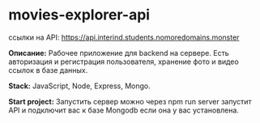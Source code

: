 # movies-explorer-api
 ссылки на API:   https://api.interind.students.nomoredomains.monster

**Описание:**
Рабочее приложение для backend на сервере.
Есть авторизация и регистрация пользователя, хранение фото и видео ссылок в базе данных.

**Stack:**
JavaScript,
Node,
Express,
Mongo.

**Start project:**
Запустить сервер можно через npm run server запустит API и подключит вас к базе Mongodb если она у вас установлена.
